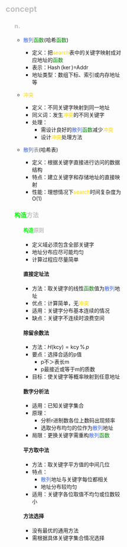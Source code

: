 <div style="float: left; width: 64%; padding: 1%;">


## <span style="color: silver;">concept

<ul>

### <span style="color: silver;">n.

- <span style="color: RoyalBlue;">散列</span><span style="color: green;">函数</span>(哈希<span style="color: green;">函数</span>)
  - 定义：把<span style="color: Gold;">search</span>表中的关键字映射成对应地址的<span style="color: green;">函数</span>
  - 表示：$\operatorname{Hash}(\ker)=$Addr
  - 地址类型：数组下标、索引或内存地址等

- <span style="color: Gold;">冲突</span>
  - 定义：不同关键字映射到同一地址
  - 同义词：发生<span style="color: Gold;">冲突</span>的不同关键字
  - 处理：
    - 需设计良好的<span style="color: RoyalBlue;">散列</span><span style="color: green;">函数</span>减少<span style="color: Gold;">冲突</span>
    - 设计<span style="color: Gold;">冲突</span>处理方法

- <span style="color: RoyalBlue;">散列</span><span style="color: gray;">表</span>(哈希表)
  - 定义：根据关键字直接进行访问的数据结构
  - 特点：建立关键字和存储地址的直接映射
  - 性能：理想情况下<span style="color: Gold;">search</span>时间复杂度为O(1)

</ul>

<ul>

### <span style="color: silver;"><span style="color: Lime;">构造</span>方法

<ul>

#### <span style="color: silver;"><span style="color: Lime;">构造</span>原则

- 定义域必须包含全部关键字
- 地址分布应尽可能均匀
- 计算过程应尽量简单

</ul>

<ul>

#### 直接定址法

- 方法：取关键字的线性<span style="color: green;">函数</span>值为<span style="color: RoyalBlue;">散列</span>地址
- 优点：计算简单，无<span style="color: Gold;">冲突</span>
- 适用：关键字分布基本连续的情况
- 缺点：关键字不连续时浪费空间

</ul>

<ul>

#### 除留余数法

- 方法：$H(\mathrm{kcy})=\mathrm{kcy}\,\%\,p$
- 要点：选择合适的p值
  - p不＞表长m
  - p最接近或等于m的质数
- 目标：使关键字等概率映射到任意地址

</ul>

<ul>

#### 数字分析法

- 适用：已知关键字集合
- 原理：
  - 分析r进制数各位上数码出现频率
  - 选取分布均匀的位作为<span style="color: RoyalBlue;">散列</span>地址
- 局限：更换关键字需重构<span style="color: RoyalBlue;">散列</span><span style="color: green;">函数</span>

</ul>

<ul>

#### 平方取中法

- 方法：取关键字平方值的中间几位
- 特点：
  - <span style="color: RoyalBlue;">散列</span>地址与关键字每位都相关
  - 地址分布较均匀
- 适用：关键字各位取值不均匀或位数较小

</ul>

<ul>

#### 方法选择

- 没有最优的通用方法
- 需根据具体关键字集合情况选择

</ul>

</ul>

</ul>

<ul>

</div>
<div style="float: right; width: 26%; padding: 1%;">

</div>
<div style="clear: both;"></div>
